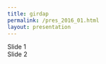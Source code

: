 ```yaml
---
title: girdap
permalink: /pres_2016_01.html
layout: presentation
---
```


<section>Slide 1</section>

<section>Slide 2</section>
       


